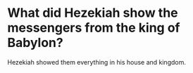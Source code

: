 # What did Hezekiah show the messengers from the king of Babylon?

Hezekiah showed them everything in his house and kingdom.
